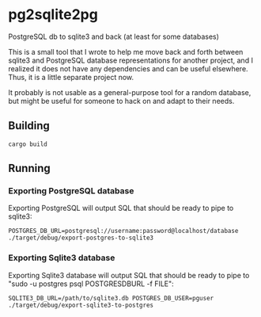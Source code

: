 # pg2sqlite2pg
PostgreSQL db to sqlite3 and back (at least for some databases)

This is a small tool that I wrote to help me move back and forth
between sqlite3 and PostgreSQL database representations for another
project, and I realized it does not have any dependencies and can
be useful elsewhere. Thus, it is a little separate project now.

It probably is not usable as a general-purpose tool for a random database,
but might be useful for someone to hack on and adapt to their needs.

## Building

    cargo build

## Running

### Exporting PostgreSQL database

Exporting PostgreSQL will output SQL that should be ready to pipe to sqlite3:

    POSTGRES_DB_URL=postgresql://username:password@localhost/database ./target/debug/export-postgres-to-sqlite3


### Exporting Sqlite3 database

Exporting Sqlite3 database will output SQL that should be ready to pipe to "sudo -u postgres psql POSTGRESDBURL -f FILE":

    SQLITE3_DB_URL=/path/to/sqlite3.db POSTGRES_DB_USER=pguser ./target/debug/export-sqlite3-to-postgres



